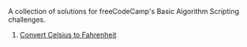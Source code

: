 A collection of solutions for freeCodeCamp's Basic Algorithm Scripting challenges.

1. [Convert Celsius to Fahrenheit](https://github.com/LeeVaughn/fcc-basic-algorithm-scripting/blob/master/celsius-to-fahrenheit)